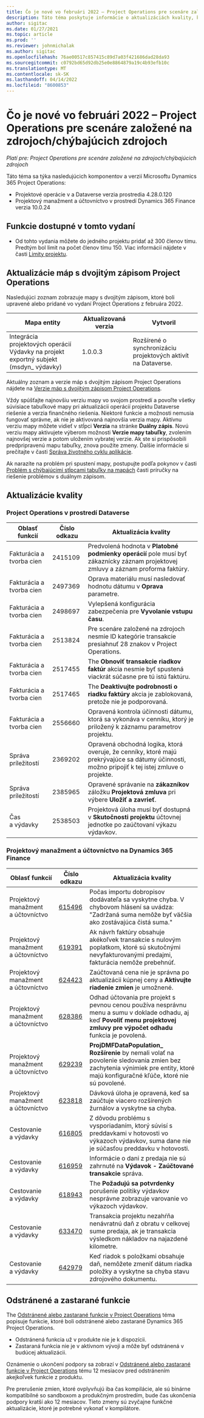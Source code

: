 ```yaml
---
title: Čo je nové vo februári 2022 – Project Operations pre scenáre založené na zdrojoch/chýbajúcich zdrojoch
description: Táto téma poskytuje informácie o aktualizáciách kvality, ktoré sú dostupné vo vydaní Project Operations z februára 2022 pre scenáre založené na zdrojoch/nezásobách.
author: sigitac
ms.date: 01/27/2021
ms.topic: article
ms.prod: ''
ms.reviewer: johnmichalak
ms.author: sigitac
ms.openlocfilehash: 76ae00517c857415c89d7a03f421686dad28da93
ms.sourcegitcommit: c0792bd65d92db25e0e8864879a19c4b93efb10c
ms.translationtype: MT
ms.contentlocale: sk-SK
ms.lasthandoff: 04/14/2022
ms.locfileid: "8600853"
---
```

# <a name="whats-new-february-2022---project-operations-for-resourcenon-stocked-based-scenarios"></a>Čo je nové vo februári 2022 – Project Operations pre scenáre založené na zdrojoch/chýbajúcich zdrojoch

*Platí pre: Project Operations pre scenáre založené na zdrojoch/chýbajúcich zdrojoch*

Táto téma sa týka nasledujúcich komponentov a verzií Microsoftu Dynamics 365 Project Operations:

- Projektové operácie v a Dataverse verzia prostredia 4.28.0.120
- Projektový manažment a účtovníctvo v prostredí Dynamics 365 Finance verzia 10.0.24

## <a name="features-included-in-this-release"></a>Funkcie dostupné v tomto vydaní

- Od tohto vydania môžete do jedného projektu pridať až 300 členov tímu. Predtým bol limit na počet členov tímu 150. Viac informácií nájdete v časti [Limity projektu](../project-management/create-wbs.md#project-limitations).

## <a name="project-operations-dual-write-map-updates"></a>Aktualizácie máp s dvojitým zápisom Project Operations

Nasledujúci zoznam zobrazuje mapy s dvojitým zápisom, ktoré boli upravené alebo pridané vo vydaní Project Operations z februára 2022.

| Mapa entity | Aktualizovaná verzia | Vytvoril |
| --- | --- | --- |
| Integrácia projektových operácií Výdavky na projekt exportný subjekt (msdyn\_ výdavky) | 1.0.0.3 | Rozšírené o synchronizáciu projektových aktivít na Dataverse. |

Aktuálny zoznam a verzie máp s dvojitým zápisom Project Operations nájdete na [Verzie máp s dvojitým zápisom Project Operations](../environment/resource-dual-write-maps.md).

Vždy spúšťajte najnovšiu verziu mapy vo svojom prostredí a povoľte všetky súvisiace tabuľkové mapy pri aktualizácii operácií projektu Dataverse riešenie a verzia finančného riešenia. Niektoré funkcie a možnosti nemusia fungovať správne, ak nie je aktivovaná najnovšia verzia mapy. Aktívnu verziu mapy môžete vidieť v stĺpci **Verzia** na stránke **Duálny zápis**. Novú verziu mapy aktivujete výberom možnosti **Verzie mapy tabuľky**, zvolením najnovšej verzie a potom uložením vybratej verzie. Ak ste si prispôsobili predpripravenú mapu tabuľky, znova použite zmeny. Ďalšie informácie si prečítajte v časti [Správa životného cyklu aplikácie](/dynamics365/fin-ops-core/dev-itpro/data-entities/dual-write/app-lifecycle-management).

Ak narazíte na problém pri spustení mapy, postupujte podľa pokynov v časti [Problém s chýbajúcimi stĺpcami tabuľky na mapách](/dynamics365/fin-ops-core/dev-itpro/data-entities/dual-write/dual-write-troubleshooting-finops-upgrades#missing-table-columns-issue-on-maps) časti príručky na riešenie problémov s duálnym zápisom.

## <a name="quality-updates"></a>Aktualizácie kvality

### <a name="project-operations-on-dataverse"></a>Project Operations v prostredí Dataverse

| Oblasť funkcií | Číslo odkazu | Aktualizácia kvality |
| --- | --- | --- |
| Fakturácia a tvorba cien | 2415109 | Predvolená hodnota v **Platobné podmienky operácií** pole musí byť zákaznícky záznam projektovej zmluvy a záznam proforma faktúry. |
| Fakturácia a tvorba cien | 2497369 | Oprava materiálu musí nasledovať hodnotu dátumu v **Oprava** parametre. |
| Fakturácia a tvorba cien | 2498697 | Vylepšená konfigurácia zabezpečenia pre **Vyvolanie vstupu času**. |
| Fakturácia a tvorba cien | 2513824 | Pre scenáre založené na zdrojoch nesmie ID kategórie transakcie presiahnuť 28 znakov v Project Operations. |
| Fakturácia a tvorba cien | 2517455 | The **Obnoviť transakcie riadkov faktúr** akcia nesmie byť spustená viackrát súčasne pre tú istú faktúru. |
| Fakturácia a tvorba cien | 2517465 | The **Deaktivujte podrobnosti o riadku faktúry** akcia je zablokovaná, pretože nie je podporovaná. |
| Fakturácia a tvorba cien | 2556660 | Opravená kontrola účinnosti dátumu, ktorá sa vykonáva v cenníku, ktorý je priložený k záznamu parametrov projektu. |
| Správa príležitostí | 2369202 | Opravená obchodná logika, ktorá overuje, že cenníky, ktoré majú prekrývajúce sa dátumy účinnosti, možno pripojiť k tej istej zmluve o projekte. |
| Správa príležitostí | 2385965 | Opravené správanie na **zákazníkov** záložku **Projektová zmluva** pri výbere **Uložiť a zavrieť**. |
| Čas a výdavky | 2538503 | Projektová úloha musí byť dostupná v **Skutočnosti projektu** účtovnej jednotke po zaúčtovaní výkazu výdavkov. |

### <a name="project-management-and-accounting-on-dynamics-365-finance"></a>Projektový manažment a účtovníctvo na Dynamics 365 Finance

| Oblasť funkcií | Číslo odkazu | Aktualizácia kvality |
| --- | --- | --- |
| Projektový manažment a účtovníctvo | [615496](https://fix.lcs.dynamics.com/Issue/Details/?bugId=615496) | Počas importu dobropisov dodávateľa sa vyskytne chyba. V chybovom hlásení sa uvádza: "Zadržaná suma nemôže byť väčšia ako zostávajúca čistá suma." |
| Projektový manažment a účtovníctvo | [619391](https://fix.lcs.dynamics.com/Issue/Details/?bugId=619391) | Ak návrh faktúry obsahuje akékoľvek transakcie s nulovým poplatkom, ktoré sú skutočnými nevyfakturovanými predajmi, fakturácia nemôže prebehnúť. |
| Projektový manažment a účtovníctvo | [624423](https://fix.lcs.dynamics.com/Issue/Details/?bugId=624423) | Zaúčtovaná cena nie je správna po aktualizácii kúpnej ceny a **Aktivujte riadenie zmien** je umožnené.|
| Projektový manažment a účtovníctvo | [628386](https://fix.lcs.dynamics.com/Issue/Details/?bugId=628386) | Odhad účtovania pre projekt s pevnou cenou používa nesprávnu menu a sumu v doklade odhadu, aj keď **Povoliť menu projektovej zmluvy pre výpočet odhadu** funkcia je povolená. |
| Projektový manažment a účtovníctvo | [629239](https://fix.lcs.dynamics.com/Issue/Details/?bugId=629239) | **ProjDMFDataPopulation\_ Rozšírenie** by nemali volať na povolenie sledovania zmien bez zachytenia výnimiek pre entity, ktoré majú konfiguračné kľúče, ktoré nie sú povolené. |
| Projektový manažment a účtovníctvo | [623818](https://fix.lcs.dynamics.com/Issue/Details/?bugId=623818) | Dávková úloha je opravená, keď sa zaúčtuje viacero rozšírených žurnálov a vyskytne sa chyba. |
| Cestovanie a výdavky | [616805](https://fix.lcs.dynamics.com/Issue/Details/?bugId=616805) | Z dôvodu problému s vysporiadaním, ktorý súvisí s preddavkami v hotovosti vo výkazoch výdavkov, suma dane nie je súčasťou preddavku v hotovosti. |
| Cestovanie a výdavky | [616959](https://fix.lcs.dynamics.com/Issue/Details/?bugId=616959) | Informácie o dani z predaja nie sú zahrnuté na **Výdavok - Zaúčtované transakcie** správa. |
| Cestovanie a výdavky | [618943](https://fix.lcs.dynamics.com/Issue/Details/?bugId=618943) | The **Požadujú sa potvrdenky** porušenie politiky výdavkov nesprávne zobrazuje varovanie vo výkazoch výdavkov. |
| Cestovanie a výdavky | [633470](https://fix.lcs.dynamics.com/Issue/Details/?bugId=633470) | Transakcia projektu nezahŕňa nenávratnú daň z obratu v celkovej sume predaja, ak je transakcia výsledkom nákladov na najazdené kilometre. |
| Cestovanie a výdavky | [642979](https://fix.lcs.dynamics.com/Issue/Details/?bugId=642979) | Keď riadok s položkami obsahuje daň, nemôžete zmeniť dátum riadka položky a vyskytne sa chyba stavu zdrojového dokumentu. |

## <a name="removed-and-deprecated-features"></a>Odstránené a zastarané funkcie

The [Odstránené alebo zastarané funkcie v Project Operations](removed-depreciated-features-project.md) téma popisuje funkcie, ktoré boli odstránené alebo zastarané Dynamics 365 Project Operations.

- Odstránená funkcia už v produkte nie je k dispozícii.
- Zastaraná funkcia nie je v aktívnom vývoji a môže byť odstránená v budúcej aktualizácii.

Oznámenie o ukončení podpory sa zobrazí v [Odstránené alebo zastarané funkcie v Project Operations](removed-depreciated-features-project.md) tému 12 mesiacov pred odstránením akejkoľvek funkcie z produktu.

Pre prerušenie zmien, ktoré ovplyvňujú iba čas kompilácie, ale sú binárne kompatibilné so sandboxom a produkčným prostredím, bude čas ukončenia podpory kratší ako 12 mesiacov. Tieto zmeny sú zvyčajne funkčné aktualizácie, ktoré je potrebné vykonať v kompilátore.
